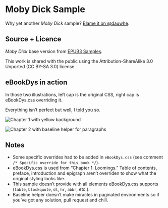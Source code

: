 # Moby Dick Sample

Why yet another *Moby Dick* sample? [Blame it on @dauwhe](https://twitter.com/dauwhe/status/717716010325950464).

## Source + Licence

*Moby Dick* base version from [EPUB3 Samples](http://idpf.github.io/epub3-samples/samples.html).

This work is shared with the public using the Attribution-ShareAlike 3.0 Unported (CC BY-SA 3.0) license.

## eBookDys in action

In those two illustrations, left cap is the original CSS, right cap is eBookDys.css overriding it.

Everything isn’t perfect but well, I told you so.

![Chapter 1 with yellow background](https://github.com/JayPanoz/eBookDys/raw/master/Samples/assets/diff1.png)

![Chapter 2 with baseline helper for paragraphs](https://github.com/JayPanoz/eBookDys/raw/master/Samples/assets/diff2.png)

## Notes

- Some specific overrides had to be added in `eBookDys.css` (see comment `/* Specific override for this book */`).
- eBookDys.css is used from “Chapter 1. Loomings.” Table of contents, preface, introduction and epigraph aren’t overriden to show what the original styling looks like.
- This sample doesn’t provide with all elements eBookDys.css supports (`table`, `blockquote`, `dl`, `hr`, `abbr`, etc.).
- Baseline helper doesn’t make miracles in paginated environments so if you’ve got any solution, pull request and chill.
